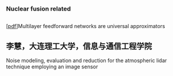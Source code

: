 ### Nuclear fusion related

## 

[[pdf](https://www.cs.cmu.edu/~bhiksha/courses/deeplearning/Fall.2016/notes/Sonia_Hornik.pdf)]Multilayer feedforward networks are universal approximators


## 李慧，大连理工大学，信息与通信工程学院
Noise modeling, evaluation and reduction for the atmospheric lidar technique employing an image sensor

